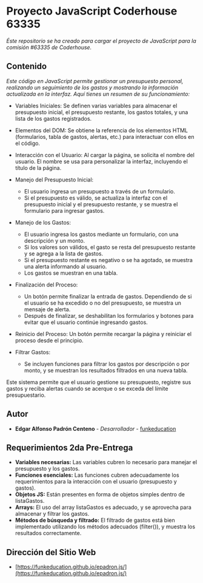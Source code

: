 # Proyecto JavaScript Coderhouse 63335

_Éste repositorio se ha creado para cargar el proyecto de JavaScript para la comisión #63335 de Coderhouse._

## Contenido

_Este código en JavaScript permite gestionar un presupuesto personal, realizando un seguimiento de los gastos y mostrando la información actualizada en la interfaz. Aquí tienes un resumen de su funcionamiento:_

* Variables Iniciales: Se definen varias variables para almacenar el presupuesto inicial, el presupuesto restante, los gastos totales, y una lista de los gastos registrados.

* Elementos del DOM: Se obtiene la referencia de los elementos HTML (formularios, tabla de gastos, alertas, etc.) para interactuar con ellos en el código.

* Interacción con el Usuario: Al cargar la página, se solicita el nombre del usuario. El nombre se usa para personalizar la interfaz, incluyendo el título de la página.

* Manejo del Presupuesto Inicial:
    * El usuario ingresa un presupuesto a través de un formulario.
    * Si el presupuesto es válido, se actualiza la interfaz con el presupuesto inicial y el presupuesto restante, y se muestra el formulario para ingresar gastos.

* Manejo de los Gastos:
    * El usuario ingresa los gastos mediante un formulario, con una descripción y un monto.
    * Si los valores son válidos, el gasto se resta del presupuesto restante y se agrega a la lista de gastos.
    * Si el presupuesto restante es negativo o se ha agotado, se muestra una alerta informando al usuario.
    * Los gastos se muestran en una tabla.

* Finalización del Proceso:
    * Un botón permite finalizar la entrada de gastos. Dependiendo de si el usuario se ha excedido o no del presupuesto, se muestra un mensaje de alerta.
    * Después de finalizar, se deshabilitan los formularios y botones para evitar que el usuario continúe ingresando gastos.

* Reinicio del Proceso: Un botón permite recargar la página y reiniciar el proceso desde el principio.

* Filtrar Gastos:
    * Se incluyen funciones para filtrar los gastos por descripción o por monto, y se muestran los resultados filtrados en una nueva tabla.

Este sistema permite que el usuario gestione su presupuesto, registre sus gastos y reciba alertas cuando se acerque o se exceda del límite presupuestario.

## Autor

* **Edgar Alfonso Padrón Centeno** - *Desarrollador* - [funkeducation](https://github.com/funkeducation)

## Requerimientos 2da Pre-Entrega

* **Variables necesarias:** Las variables cubren lo necesario para manejar el presupuesto y los gastos.
* **Funciones esenciales:** Las funciones cubren adecuadamente los requerimientos para la interacción con el usuario (presupuesto y gastos).
* **Objetos JS:** Están presentes en forma de objetos simples dentro de listaGastos.
* **Arrays:** El uso del array listaGastos es adecuado, y se aprovecha para almacenar y filtrar los gastos.
* **Métodos de búsqueda y filtrado:** El filtrado de gastos está bien implementado utilizando los métodos adecuados (filter()), y muestra los resultados correctamente.

## Dirección del Sitio Web

* [https://funkeducation.github.io/epadron.js/](https://funkeducation.github.io/epadron.js/)